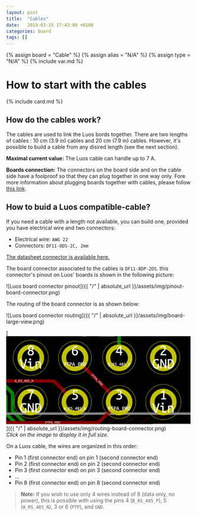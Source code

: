 ```yaml
---
layout: post
title:  "Cables"
date:   2019-03-15 17:43:00 +0100
categories: board
tags: []
---
```

{% assign board = "Cable" %}
{% assign alias = "N/A" %}
{% assign type = "N/A" %}
{% include var.md %}

# How to start with the cables
{% include card.md %}

## How do the cables work?

The cables are used to link the Luos bords together. There are two lengths of cables : 10 cm (3.9 in) cables and 20 cm (7.9 in) cables.
However, it's possible to build a cable from any disired length (see the next section).

**Maximal current value:** The Luos cable can handle up to 7 A.

**Boards connection:** The connectors on the board side and on the cable side have a foolproof so that they can plug together in one way only. Fore more information about plugging boards together with cables, please follow [this link](/electronic-use#plug).

## How to buid a Luos compatible-cable?

If you need a cable with a length not available, you can build one, provided you have electrical wire and two connectors:

- Electrical wire: `AWG 22`
- Connectors: `DF11-8DS-2C, 2mm`

[The datasheet connector is available here.](https://datasheet.octopart.com/DF11-8DS-2C-Hirose-datasheet-15540170.pdf)

The board connector associated to the cables is `DF11-8DP-2DS`. this connector's pinout on Luos' boards is shown in the following picture:

![Luos board connector pinout]({{ "/" | absolute_url }}/assets/img/pinout-board-connector.png)

The routing of the board connector is as shown below:

![Luos board connector routing]({{ "/" | absolute_url }}/assets/img/board-large-view.png)

[![Luos board connector routing](/assets/img/routing-board-connector-small.png)]({{ "/" | absolute_url }}/assets/img/routing-board-connector.png)
<br />*Click on the image to display it in full size.*

On a Luos cable, the wires are organized in this order:

- Pin 1 (first connector end) on pin 1 (second connector end)
- Pin 2 (first connector end) on pin 2 (second connector end)
- Pin 3 (first connector end) on pin 3 (second connector end)
- ...
- Pin 8 (first connector end) on pin 8 (second connector end)

> **Note:** If you wish to use only 4 wires instead of 8 (data only, no power), this is possible with using the pins 4 (`B_RS_485_P`), 5 (`A_RS_485_N`), 3 or 6 (`PTP`), and `GND`. 